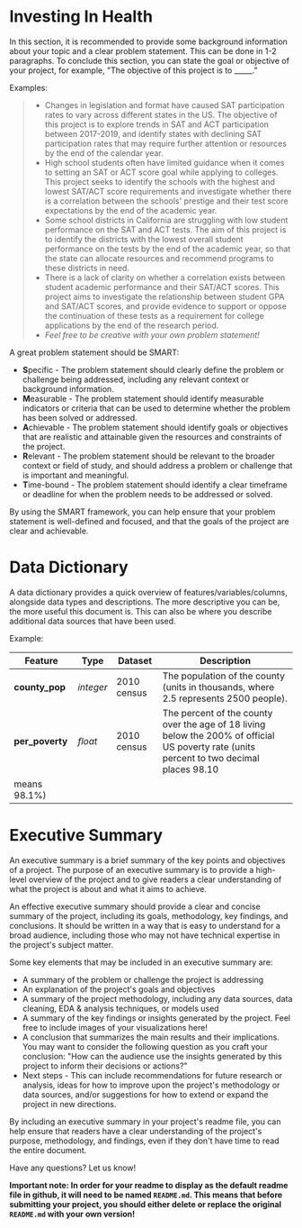 # Investing In Health

In this section, it is recommended to provide some background information about your topic and a clear problem statement. This can be done in 1-2 paragraphs. To conclude this 
section, you can state the goal or objective of your project, for example, "The objective of this project is to _____."

Examples:

> * Changes in legislation and format have caused SAT participation rates to vary across different states in the US. The objective of this project is to explore trends in SAT 
and ACT participation between 2017-2019, and identify states with declining SAT participation rates that may require further attention or resources by the end of the calendar 
year.
> * High school students often have limited guidance when it comes to setting an SAT or ACT score goal while applying to colleges. This project seeks to identify the schools 
with the highest and lowest SAT/ACT score requirements and investigate whether there is a correlation between the schools' prestige and their test score expectations by the 
end of the academic year.
> * Some school districts in California are struggling with low student performance on the SAT and ACT tests. The aim of this project is to identify the districts with the 
lowest overall student performance on the tests by the end of the academic year, so that the state can allocate resources and recommend programs to these districts in need.
> * There is a lack of clarity on whether a correlation exists between student academic performance and their SAT/ACT scores. This project aims to investigate the 
relationship between student GPA and SAT/ACT scores, and provide evidence to support or oppose the continuation of these tests as a requirement for college applications by 
the end of the research period.
> * *Feel free to be creative with your own problem statement!*

A great problem statement should be SMART:
   - **S**pecific - The problem statement should clearly define the problem or challenge being addressed, including any relevant context or background information.
   - **M**easurable - The problem statement should identify measurable indicators or criteria that can be used to determine whether the problem has been solved or addressed.
   - **A**chievable - The problem statement should identify goals or objectives that are realistic and attainable given the resources and constraints of the project.
   - **R**elevant - The problem statement should be relevant to the broader context or field of study, and should address a problem or challenge that is important and 
meaningful.
   - **T**ime-bound - The problem statement should identify a clear timeframe or deadline for when the problem needs to be addressed or solved.

By using the SMART framework, you can help ensure that your problem statement is well-defined and focused, and that the goals of the project are clear and achievable.


# Data Dictionary

A data dictionary provides a quick overview of features/variables/columns, alongside data types and descriptions. The more descriptive you can be, the more useful this 
document is. This can also be where you describe additional data sources that have been used.

Example:

|Feature|Type|Dataset|Description|
|---|---|---|---|
|**county_pop**|*integer*|2010 census|The population of the county (units in thousands, where 2.5 represents 2500 people).|
|**per_poverty**|*float*|2010 census|The percent of the county over the age of 18 living below the 200% of official US poverty rate (units percent to two decimal places 98.10 
means 98.1%)|


# Executive Summary

An executive summary is a brief summary of the key points and objectives of a project. The purpose of an executive summary is to provide a high-level overview of the project 
and to give readers a clear understanding of what the project is about and what it aims to achieve.

An effective executive summary should provide a clear and concise summary of the project, including its goals, methodology, key findings, and conclusions. It should be 
written in a way that is easy to understand for a broad audience, including those who may not have technical expertise in the project's subject matter.

Some key elements that may be included in an executive summary are:

* A summary of the problem or challenge the project is addressing
* An explanation of the project's goals and objectives
* A summary of the project methodology, including any data sources, data cleaning, EDA & analysis techniques, or models used
* A summary of the key findings or insights generated by the project. Feel free to include images of your visualizations here!
* A conclusion that summarizes the main results and their implications. You may want to consider the following question as you craft your conclusion: "How can the audience 
use the insights generated by this project to inform their decisions or actions?"
* Next steps - This can include recommendations for future research or analysis, ideas for how to improve upon the project's methodology or data sources, and/or suggestions 
for how to extend or expand the project in new directions.

By including an executive summary in your project's readme file, you can help ensure that readers have a clear understanding of the project's purpose, methodology, and 
findings, even if they don't have time to read the entire document.

Have any questions? Let us know!

**Important note: In order for your readme to display as the default readme file in github, it will need to be named `README.md`. This means that before submitting your 
project, you should either delete or replace the original `README.md` with your own version!** 